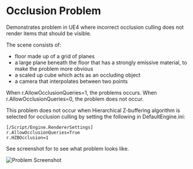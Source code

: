 # Occlusion Problem

Demonstrates problem in UE4 where incorrect occlusion culling does not render items that should be visible.

The scene consists of:
- floor made up of a grid of planes
- a large plane beneath the floor that has a strongly emissive material, to make the problem more obvious
- a scaled up cube which acts as an occluding object
- a camera that interpolates between two points

When r.AllowOcclusionQueries=1, the problems occurs. When r.AllowOcclusionQueries=0, the problem does not occur.

This problem does not occur when Hierarchical Z-buffering algorithm is selected for occlusion culling by setting the following in DefaultEngine.ini:

```
[/Script/Engine.RendererSettings]
r.AllowOcclusionQueries=True
r.HZBOcclusion=1
```


See screenshot for to see what problem looks like.

![Problem Screenshot](https://github.com/drichardson/ue4bugs/blob/master/OcclusionProblem/IncorrectCulling.png)
